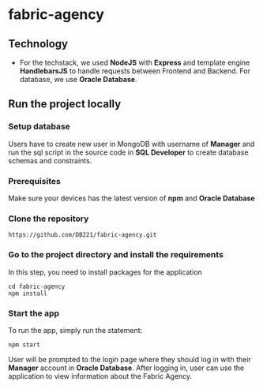 # fabric-agency

## Technology
- For the techstack, we used **NodeJS** with **Express** and template engine **HandlebarsJS** to handle requests between Frontend and Backend. For database, we use **Oracle Database**.

## Run the project locally
### Setup database
Users have to create new user in MongoDB with username of **Manager** and run the sql script in the source code in **SQL Developer** to create database schemas and constraints.

### Prerequisites
Make sure your devices has the latest version of **npm** and **Oracle Database**
### Clone the repository
```{bash}
https://github.com/DB221/fabric-agency.git
```
### Go to the project directory and install the requirements
In this step, you need to install packages for the application
```{bash}
cd fabric-agency
npm install
```

### Start the app
To run the app, simply run the statement:
```{bash}
npm start
```
User will be prompted to the login page where they should log in with their **Manager** account in **Oracle Database**. After logging in, user can use the application to view information about the Fabric Agency.
